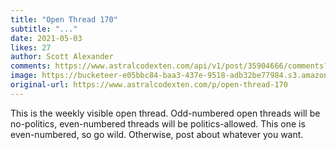 ```yaml
---
title: "Open Thread 170"
subtitle: "..."
date: 2021-05-03
likes: 27
author: Scott Alexander
comments: https://www.astralcodexten.com/api/v1/post/35904666/comments?&all_comments=true
image: https://bucketeer-e05bbc84-baa3-437e-9518-adb32be77984.s3.amazonaws.com/public/images/5150a84b-e155-48e4-858d-322b399d6513_496x341.png
original-url: https://www.astralcodexten.com/p/open-thread-170
---
```

This is the weekly visible open thread. Odd-numbered open threads will be no-politics, even-numbered threads will be politics-allowed. This one is even-numbered, so go wild. Otherwise, post about whatever you want.
